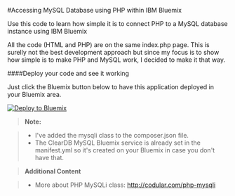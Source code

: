 #Accessing MySQL Database using PHP within IBM Bluemix

Use this code to learn how simple it is to connect PHP to a MySQL database instance using IBM Bluemix

All the code (HTML and PHP) are on the same index.php page. This is surelly not the best development approach but since my focus is to show how simple is to make PHP and MySQL work, I decided to make it that way.

####Deploy your code and see it working

Just click the Bluemix button below to have this application deployed in your Bluemix area.

[![Deploy to Bluemix](https://bluemix.net/deploy/button.png)](https://bluemix.net/deploy?repository=https://github.com/brunocfnba/php-mysql-bluemix)



> **Note:**

> - I've added the mysqli class to the composer.json file.
> - The ClearDB MySQL Bluemix service is already set in the manifest.yml so it's created on your Bluemix in case you don't have that.


> **Additional Content**

> - More about PHP MySQLi class: http://codular.com/php-mysqli


